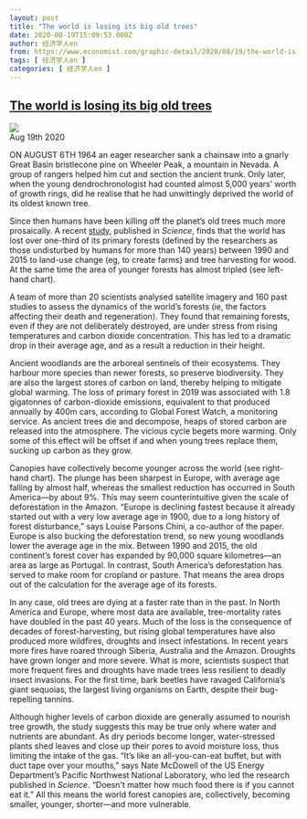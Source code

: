 ```yaml
---
layout: post
title: "The world is losing its big old trees"
date: 2020-08-19T15:09:53.000Z
author: 经济学人en
from: https://www.economist.com/graphic-detail/2020/08/19/the-world-is-losing-its-big-old-trees
tags: [ 经济学人en ]
categories: [ 经济学人en ]
---
```

<!--1597849793000-->
[The world is losing its big old trees](https://www.economist.com/graphic-detail/2020/08/19/the-world-is-losing-its-big-old-trees)
------

<div>
<img src="https://images.weserv.nl/?url=www.economist.com/sites/default/files/20200822_WOC216.png"/><div></div><aside ><div ><time itemscope="" itemType="http://schema.org/DateTime" dateTime="2020-08-19T00:00:00Z" >Aug 19th 2020</time><meta itemProp="author" content="The Economist"/></div></aside><p >ON AUGUST 6TH 1964 an eager researcher sank a chainsaw into a gnarly Great Basin bristlecone pine on Wheeler Peak, a mountain in Nevada. A group of rangers helped him cut and section the ancient trunk. Only later, when the young dendrochronologist had counted almost 5,000 years’ worth of growth rings, did he realise that he had unwittingly deprived the world of its oldest known tree.</p><p >Since then humans have been killing off the planet’s old trees much more prosaically. A recent <a href="https://www.economist.comhttps://science.sciencemag.org/content/368/6494/eaaz9463">study</a>, published in <em>Science</em>, finds that the world has lost over one-third of its primary forests (defined by the researchers as those undisturbed by humans for more than 140 years) between 1990 and 2015 to land-use change (eg, to create farms) and tree harvesting for wood. At the same time the area of younger forests has almost tripled (see left-hand chart).</p><div  id="gpt-ad-slot-1" data-test-id="Inline Ad"></div><p >A team of more than 20 scientists analysed satellite imagery and 160 past studies to assess the dynamics of the world’s forests (ie, the factors affecting their death and regeneration). They found that remaining forests, even if they are not deliberately destroyed, are under stress from rising temperatures and carbon dioxide concentration. This has led to a dramatic drop in their average age, and as a result a reduction in their height.</p><p >Ancient woodlands are the arboreal sentinels of their ecosystems. They harbour more species than newer forests, so preserve biodiversity. They are also the largest stores of carbon on land, thereby helping to mitigate global warming. The loss of primary forest in 2019 was associated with 1.8 gigatonnes of carbon-dioxide emissions, equivalent to that produced annually by 400m cars, according to Global Forest Watch, a monitoring service. As ancient trees die and decompose, heaps of stored carbon are released into the atmosphere. The vicious cycle begets more warming. Only some of this effect will be offset if and when young trees replace them, sucking up carbon as they grow.</p><p >Canopies have collectively become younger across the world (see right-hand chart). The plunge has been sharpest in Europe, with average age falling by almost half, whereas the smallest reduction has occurred in South America—by about 9%. This may seem counterintuitive given the scale of deforestation in the Amazon. “Europe is declining fastest because it already started out with a very low average age in 1900, due to a long history of forest disturbance,” says Louise Parsons Chini, a co-author of the paper. Europe is also bucking the deforestation trend, so new young woodlands lower the average age in the mix. Between 1990 and 2015, the old continent’s forest cover has expanded by 90,000 square kilometres—an area as large as Portugal. In contrast, South America’s deforestation has served to make room for cropland or pasture. That means the area drops out of the calculation for the average age of its forests.</p><p >In any case, old trees are dying at a faster rate than in the past. In North America and Europe, where most data are available, tree-mortality rates have doubled in the past 40 years. Much of the loss is the consequence of decades of forest-harvesting, but rising global temperatures have also produced more wildfires, droughts and insect infestations. In recent years more fires have roared through Siberia, Australia and the Amazon. Droughts have grown longer and more severe. What is more, scientists suspect that more frequent fires and droughts have made trees less resilient to deadly insect invasions. For the first time, bark beetles have ravaged California’s giant sequoias, the largest living organisms on Earth, despite their bug-repelling tannins.</p><div  id="gpt-ad-slot-2" data-test-id="Inline Ad"></div><p >Although higher levels of carbon dioxide are generally assumed to nourish tree growth, the study suggests this may be true only where water and nutrients are abundant. As dry periods become longer, water-stressed plants shed leaves and close up their pores to avoid moisture loss, thus limiting the intake of the gas. “It’s like an all-you-can-eat buffet, but with duct tape over your mouths,” says Nate McDowell of the US Energy Department’s Pacific Northwest National Laboratory, who led the research published in <em>Science</em>. “Doesn&#x27;t matter how much food there is if you cannot eat it.” All this means the world forest canopies are, collectively, becoming smaller, younger, shorter—and more vulnerable.</p>
</div>
